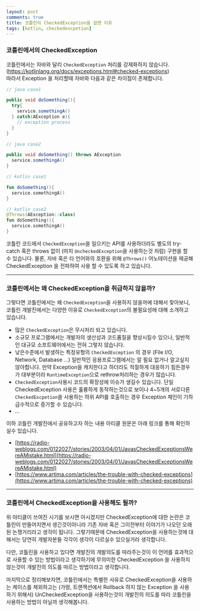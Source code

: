 ```yaml
---
layout: post
comments: true
title: 코틀린이 CheckedException을 없앤 이유
tags: [kotlin, checkedexcpetion]
---
```


### 코틀린에서의 CheckedException

코틀린에서는 자바와 달리 `CheckedException` 처리를 강제화하지 않습니다. (https://kotlinlang.org/docs/exceptions.html#checked-exceptions)   
따라서 Exception 을 처리할때 자바와 다음과 같은 차이점이 존재합니다.

```java
// java case1

public void doSomething(){
  try{
    service.somethingA()
  } catch(AException e){
    // exception process
  }
}

// java case2

public void doSomething() throws AException
  service.somethingA()
}
```

```kotlin 
// kotlin case1

fun doSomething(){
  service.somethingA()
}

// kotlin case2
@Throws(AException::class)
fun doSomething(){
  service.somethingA()
}
```

코틀린 코드에서 `CheckedException`을 일으키는 API를 사용하더라도 별도의 try-catch 혹은 throws 없이 (마치 `UncheckedException`을 사용하는것 처럼) 구현을 할 수 있습니다.  물론, 자바 혹은 타 언어와의 호환을 위해  `@Throws()` 어노테이션을 제공해 CheckedException 을 전파하여 사용 할 수 있도록 하고 있습니다.

---

### 코틀린에서는 왜 CheckedException을 취급하지 않을까?

그렇다면 코틀린에서는 왜 `CheckedException`을 사용하지 않을까에 대해서 찾아보니, 코틀린 개발진에서는 다양한 이유로 `CheckedException`의 불필요성에 대해 소개하고 있습니다.

- 많은 `CheckedException`은 무시처리 되고 있습니다.
- 소규모 프로그램에서는 개발자의 생산성과 코드품질을 향상시킬수 있으나, 일반적인 대규모 소프트웨어에서는 전혀 그렇지 않습니다.
- 낮은수준에서 발생하는 특정유형의 `CheckedException` 의 경우 (File I/O, Network, Database ...) 일반적인 응용프로그램에서는 알 필요 없거나 알고싶지 않아합니다. 만약 Exception을 캐치한다고 하더라도 적절하게 대응하기 힘든경우가 대부분이라 `RuntimeException`으로 rethrow처리하는 경우가 많습니다.
- `CheckedException`사용시 코드의 확장성에 이슈가 생길수 있습니다. 단일 CheckedException 사용은 훌륭하게 동작하는것으로 보이나 4~5개의 서로다른 `CheckedExcpetion`을 사용하는 하위 API를 호출하는 경우 Exception 체인이 기하급수적으로 증가할 수 있습니다.
- ...

이하 코틀린 개발진에서 공유하고자 하는 내용 아티클 원문은 아래 링크를 통해 확인하실수 있습니다.
- [https://radio-weblogs.com/0122027/stories/2003/04/01/JavasCheckedExceptionsWereAMistake.html](https://radio-weblogs.com/0122027/stories/2003/04/01/JavasCheckedExceptionsWereAMistake.html)
- [https://www.artima.com/articles/the-trouble-with-checked-exceptions](https://www.artima.com/articles/the-trouble-with-checked-exceptions)


---

### 코틀린에서 CheckedException을 사용해도 될까?

위 아티클이 쓰여진 시기를 보시면 아시겠지만 CheckedException에 대한 논란은 코틀린이 만들어지면서 생긴것이아니라 기존 자바 혹은 그이전부터 이야기가 나오던 오래된 논쟁거리라고 생각이 됩니다. 그렇기때문에 CheckedException을 사용하는것에 대해서는 당연히 개발자분들 각각이 생각이 다르실수 있으실거라 생각합니다.

다만, 코틀린을 사용하고 있다면 개발진의 개발의도를 따라주는것이 이 언어를 효과적으로 사용할 수 있는 방법이라고 생각하기에 무의미한 CheckedException 을 사용하지 않는것이 개발진의 의도를 따르는 방법이라고 생각합니다.

마지막으로 정리해보자면, 코틀린에서는 특별한 사유로 CheckedException을 사용하는 케이스를 제외하고는 (가령, 트랜잭션에서 Rollback 하지 않는 Exception 을 사용하기 위해서) UnCheckedException을 사용하는것이 개발진의 의도를 따라 코틀린을 사용하는 방법이 아닐까 생각해봅니다.